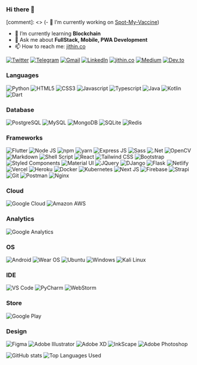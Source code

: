 ### Hi there 👋

[comment]: <> (- 🔭 I’m currently working on [Spot-My-Vaccine](https://github.com/JithinAntony4/Spot-My-Vaccine))
- 🌱 I’m currently learning **Blockchain**
- 💬 Ask me about **FullStack, Mobile, PWA Development**
- 📫 How to reach me: [jithin.co](https://jithin.co)

<!-- ![Profile views](https://gpvc.arturio.dev/JithinAntony4) -->
[![Twitter](https://img.shields.io/badge/Twitter-1DA1F2?style=flat-square&logo=twitter&logoColor=white)](https://twitter.com/jithinantony333)
[![Telegram](https://img.shields.io/badge/-TELEGRAM-2CA5E0?style=flat-square&logo=telegram&logoColor=white)](https://t.me/JithinAntony4)
[![Gmail](https://img.shields.io/badge/-GMAIL-D14836?style=flat-square&logo=gmail&logoColor=white)](mailto:jithinantony333@gmail.com)
[![LinkedIn](https://img.shields.io/badge/-LINKEDIN-0077B5?style=flat-square&logo=linkedin&logoColor=white)](https://www.linkedin.com/in/jithin-antony/)
[![jithin.co](https://img.shields.io/badge/-jithin.co-000000?style=flat-square&logo=React&logoColor=white)](https://jithin.co/)
[![Medium](https://img.shields.io/badge/Medium-12100E?style=flat-square&logo=medium&logoColor=white)](https://medium.com/@jithin_antony)
[![Dev.to](https://img.shields.io/badge/dev.to-0A0A0A?style=flat-square&logo=dev-dot-to&logoColor=white)](https://dev.to/jithinantony4)

### Languages

![Python](https://img.shields.io/badge/Python-3776AB?style=flat-square&logo=python&logoColor=white)
![HTML5](https://img.shields.io/badge/HTML5-239120?style=flat-square&logo=html5&logoColor=white)
![CSS3](https://img.shields.io/badge/CSS3-1572B6?style=flat-square&logo=css3&logoColor=white)
![Javascript](https://img.shields.io/badge/JavaScript-323330?style=flat-square&logo=javascript&logoColor=F7DF1E)
![Typescript](https://img.shields.io/badge/TypeScript-007ACC?style=flat-square&logo=typescript&logoColor=white)
![Java](https://img.shields.io/badge/Java-ED8B00?style=flat-square&logo=java&logoColor=white)
![Kotlin](https://img.shields.io/badge/Kotlin-0095D5?&style=flat-square&logo=kotlin&logoColor=white)
![Dart](https://img.shields.io/badge/Dart-0175C2?style=flat-square&logo=dart&logoColor=white)

### Database

![PostgreSQL](https://img.shields.io/badge/PostgreSQL-316192?style=flat-square&logo=postgresql&logoColor=white)
![MySQL](https://img.shields.io/badge/MySQL-00000F?style=flat-square&logo=mysql&logoColor=white)
![MongoDB](https://img.shields.io/badge/MongoDB-4EA94B?style=flat-square&logo=mongodb&logoColor=white)
![SQLite](https://img.shields.io/badge/SQLite-07405E?style=flat-square&logo=sqlite&logoColor=white)
![Redis](https://img.shields.io/badge/redis-%23DD0031.svg?&style=flat-square&logo=redis&logoColor=white)

### Frameworks

![Flutter](https://img.shields.io/badge/Flutter-02569B?style=flat-square&logo=flutter&logoColor=white)
![Node JS](https://img.shields.io/badge/Node.js-43853D?style=flat-square&logo=node-dot-js&logoColor=white)
![npm](https://img.shields.io/badge/npm-CB3837?style=flat-square&logo=npm&logoColor=white)
![yarn](https://img.shields.io/badge/Yarn-2C8EBB?style=flat-square&logo=yarn&logoColor=white)
![Express JS](https://img.shields.io/badge/Express.js-000000?style=flat-square&logo=express&logoColor=white)
![Sass](https://img.shields.io/badge/Sass-CC6699?style=flat-square&logo=sass&logoColor=white)
![.Net](https://img.shields.io/badge/.NET-5C2D91?style=flat-square&logo=dot-net&logoColor=white)
![OpenCV](https://img.shields.io/badge/OpenCV-27338e?style=flat-square&logo=OpenCV&logoColor=white)
![Markdown](https://img.shields.io/badge/Markdown-000000?style=flat-square&logo=markdown&logoColor=white)
![Shell Script](https://img.shields.io/badge/Shell_Script-121011?style=flat-square&logo=gnu-bash&logoColor=white)
![React](https://img.shields.io/badge/React-20232A?style=flat-square&logo=react&logoColor=61DAFB)
![Tailwind CSS](https://img.shields.io/badge/Tailwind_CSS-38B2AC?style=flat-square&logo=tailwind-css&logoColor=white)
![Bootstrap](https://img.shields.io/badge/Bootstrap-563D7C?style=flat-square&logo=bootstrap&logoColor=white)
![Styled Components](https://img.shields.io/badge/styled--components-DB7093?style=flat-square&logo=styled-components&logoColor=white)
![Material UI](https://img.shields.io/badge/Material--UI-0081CB?style=flat-square&logo=material-ui&logoColor=white)
![JQuery](https://img.shields.io/badge/jQuery-0769AD?style=flat-square&logo=jquery&logoColor=white)
![DJango](https://img.shields.io/badge/Django-092E20?style=flat-square&logo=django&logoColor=white)
![Flask](https://img.shields.io/badge/Flask-000000?style=flat-square&logo=flask&logoColor=white)
![Netlify](https://img.shields.io/badge/Netlify-00C7B7?style=flat-square&logo=netlify&logoColor=white)
![Vercel](https://img.shields.io/badge/Vercel-000000?style=flat-square&logo=vercel&logoColor=white)
![Heroku](https://img.shields.io/badge/Heroku-430098?style=flat-square&logo=heroku&logoColor=white)
![Docker](https://img.shields.io/badge/Docker-2CA5E0?style=flat-square&logo=docker&logoColor=white)
![Kubernetes](https://img.shields.io/badge/kubernetes-326ce5.svg?&style=flat-square&logo=kubernetes&logoColor=white)
![Next JS](https://img.shields.io/badge/next.js-000000?style=flat-square&logo=next-dot-js&logoColor=white)
![Firebase](https://img.shields.io/badge/firebase-ffca28?style=flat-square&logo=firebase&logoColor=black)
![Strapi](https://img.shields.io/badge/strapi-2e7eea?style=flat-square&logo=strapi&logoColor=white)
![Git](https://img.shields.io/badge/Git-F05032?style=flat-square&logo=git&logoColor=white)
![Postman](https://img.shields.io/badge/Postman-FF6C37?style=flat-square&logo=Postman&logoColor=white)
![Nginx](https://img.shields.io/badge/Nginx-009639?style=flat-square&logo=nginx&logoColor=white)

### Cloud

![Google Cloud](https://img.shields.io/badge/Google_Cloud-4285F4?style=flat-square&logo=google-cloud&logoColor=white)
![Amazon AWS](https://img.shields.io/badge/Amazon_AWS-232F3E?style=flat-square&logo=amazon-aws&logoColor=white)

### Analytics

![Google Analytics](https://img.shields.io/badge/Google%20Analytics-E37400?style=flat-square&logo=google%20analytics&logoColor=white)

### OS

![Android](https://img.shields.io/badge/Android-3DDC84?style=flat-square&logo=android&logoColor=white)
![Wear OS](https://img.shields.io/badge/-Wear%20OS-4285F4?style=flat-square&logo=wear-os&logoColor=white)
![Ubuntu](https://img.shields.io/badge/Ubuntu-E95420?style=flat-square&logo=ubuntu&logoColor=white)
![Windows](https://img.shields.io/badge/Windows-0078D6?style=flat-square&logo=windows&logoColor=white)
![Kali Linux](https://img.shields.io/badge/Kali_Linux-557C94?style=flat-square&logo=kali-linux&logoColor=white)

### IDE

![VS Code](https://img.shields.io/badge/Visual_Studio-5C2D91?style=flat-square&logo=visual%20studio&logoColor=white)
![PyCharm](https://img.shields.io/badge/PyCharm-000000.svg?&style=flat-square&logo=PyCharm&logoColor=white)
![WebStorm](https://img.shields.io/badge/WebStrom-000000.svg?&style=flat-square&logo=WebStorm&logoColor=white)

### Store

![Google Play](https://img.shields.io/badge/Google_Play-414141?style=flat-square&logo=google-play&logoColor=white)

### Design

![Figma](https://img.shields.io/badge/Figma-F24E1E?style=flat-square&logo=figma&logoColor=white)
![Adobe Illustrator](https://img.shields.io/badge/Adobe%20Illustrator-FF9A00?style=flat-square&logo=adobe%20illustrator&logoColor=white)
![Adobe XD](https://img.shields.io/badge/Adobe%20XD-FF61F6?style=flat-square&logo=Adobe%20XD&logoColor=white)
![InkScape](https://img.shields.io/badge/Inkscape-000000?style=flat-square&logo=Inkscape&logoColor=white)
![Adobe Photoshop](https://img.shields.io/badge/Adobe%20Photoshop-31A8FF?style=flat-square&logo=Adobe%20Photoshop&logoColor=black)

![GitHub stats](https://github-readme-stats.vercel.app/api?username=JithinAntony4&show_icons=true&theme=bear)
![Top Languages Used](https://github-readme-stats.vercel.app/api/top-langs/?username=JithinAntony4&langs_count=10&theme=bear&layout=compact)

<!--
**JithinAntony4/JithinAntony4** is a ✨ _special_ ✨ repository because its `README.md` (this file) appears on your GitHub profile.

Here are some ideas to get you started:

- 🔭 I’m currently working on ...
- 🌱 I’m currently learning ...
- 👯 I’m looking to collaborate on ...
- 🤔 I’m looking for help with ...
- 💬 Ask me about ...
- 📫 How to reach me: ...
- 😄 Pronouns: ...
- ⚡ Fun fact: ...
-->
